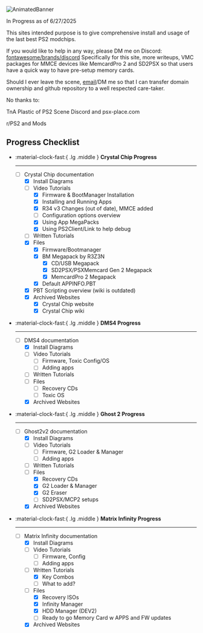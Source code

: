 ![AnimatedBanner](https://ps2modchiptutorials.com/assets/homebanner4.png)

In Progress as of 6/27/2025

This sites intended purpose is to give comprehensive install and usage of the last best PS2 modchips.

If you would like to help in any way, please DM me on Discord: [fontawesome/brands/discord](https://discord.com/users/.r3z3n)
Specifically for this site, more writeups, VMC packages for MMCE devices like MemcardPro 2 and SD2PSX
so that users have a quick way to have pre-setup memory cards. 


Should I ever leave the scene, [email](mailto:info@ps2modchiptutorials.com)/DM me so that I can transfer domain ownership and github repository
to a well respected care-taker.


No thanks to:

TnA Plastic of PS2 Scene Discord and psx-place.com

r/PS2 and Mods


## Progress Checklist

<div class="grid cards" markdown>

-   :material-clock-fast:{ .lg .middle } __Crystal Chip Progress__

    ---

    - [ ] Crystal Chip documentation
        * [x] Install Diagrams
        * [ ] Video Tutorials
            * [x] Firmware & BootManager Installation
            * [x] Installing and Running Apps
            * [x] R34 v3 Changes (out of date), MMCE added
            * [ ] Configuration options overview
            * [x] Using App MegaPacks
            * [x] Using PS2Client/Link to help debug
        * [ ] Written Tutorials
        * [x] Files
            * [x] Firmware/Bootmanager
            * [x] BM Megapack by R3Z3N
                * [x] CD/USB Megapack
                * [x] SD2PSX/PSXMemcard Gen 2 Megapack
                * [x] MemcardPro 2 Megapack
            * [x] Default APPINFO.PBT
        * [x] PBT Scripting overview (wiki is outdated)
        * [x] Archived Websites
            * [x] Crystal Chip website
            * [x] Crystal Chip wiki

-   :material-clock-fast:{ .lg .middle } __DMS4 Progress__

    ---

    - [ ] DMS4 documentation
        * [x] Install Diagrams
        * [ ] Video Tutorials
            * [ ] Firmware, Toxic Config/OS
            * [ ] Adding apps
        * [ ] Written Tutorials
        * [ ] Files
            * [ ] Recovery CDs
            * [ ] Toxic OS
        * [x] Archived Websites

</div>

<div class="grid cards" markdown>

-   :material-clock-fast:{ .lg .middle } __Ghost 2 Progress__

    ---

    - [ ] Ghost2v2 documentation
        * [x] Install Diagrams
        * [ ] Video Tutorials
            * [ ] Firmware, G2 Loader & Manager
            * [ ] Adding apps
        * [ ] Written Tutorials
        * [ ] Files
            * [x] Recovery CDs
            * [x] G2 Loader & Manager
            * [x] G2 Eraser
            * [ ] SD2PSX/MCP2 setups
        * [x] Archived Websites

-   :material-clock-fast:{ .lg .middle } __Matrix Infinity Progress__

    ---

    - [ ] Matrix Infinity documentation
        * [x] Install Diagrams
        * [ ] Video Tutorials
            * [ ] Firmware, Config
            * [ ] Adding apps
        * [ ] Written Tutorials
            * [x] Key Combos
            * [ ] What to add?
        * [ ] Files
            * [x] Recovery ISOs
            * [x] Infinity Manager
            * [x] HDD Manager (DEV2)
            * [ ] Ready to go Memory Card w APPS and FW updates
        * [x] Archived Websites

</div>